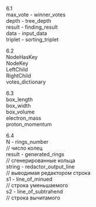 6.1  
max_vote - winner_votes  
depth - tree_depth  
result - finding_result  
data - input_data  
triplet - sorting_triplet  

6.2  
NodeHasKey  
NodeKey  
LeftChild  
RightChild  
votes_dictionary  

6.3  
box_length  
box_width  
box_volume  
electron_mass  
proton_momentum  

6.4  
N - rings_number  
// число колец  
result - generated_rings  
// сгенерированные кольца  
string - redactor_output_line  
// выводимая редактором строка  
s1 - line_of_minued  
// строка уменьшаемого  
s2 - line_of_subtrahend  
// строка вычитамого  

